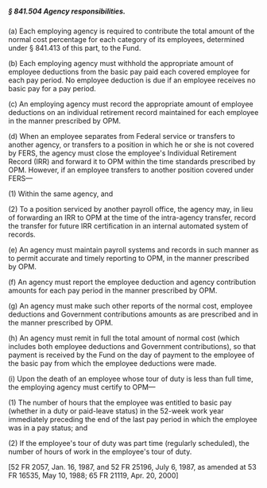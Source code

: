 ##### § 841.504 Agency responsibilities. #####

(a) Each employing agency is required to contribute the total amount of the normal cost percentage for each category of its employees, determined under § 841.413 of this part, to the Fund.

(b) Each employing agency must withhold the appropriate amount of employee deductions from the basic pay paid each covered employee for each pay period. No employee deduction is due if an employee receives no basic pay for a pay period.

(c) An employing agency must record the appropriate amount of employee deductions on an individual retirement record maintained for each employee in the manner prescribed by OPM.

(d) When an employee separates from Federal service or transfers to another agency, or transfers to a position in which he or she is not covered by FERS, the agency must close the employee's Individual Retirement Record (IRR) and forward it to OPM within the time standards prescribed by OPM. However, if an employee transfers to another position covered under FERS—

(1) Within the same agency, and

(2) To a position serviced by another payroll office, the agency may, in lieu of forwarding an IRR to OPM at the time of the intra-agency transfer, record the transfer for future IRR certification in an internal automated system of records.

(e) An agency must maintain payroll systems and records in such manner as to permit accurate and timely reporting to OPM, in the manner prescribed by OPM.

(f) An agency must report the employee deduction and agency contribution amounts for each pay period in the manner prescribed by OPM.

(g) An agency must make such other reports of the normal cost, employee deductions and Government contributions amounts as are prescribed and in the manner prescribed by OPM.

(h) An agency must remit in full the total amount of normal cost (which includes both employee deductions and Government contributions), so that payment is received by the Fund on the day of payment to the employee of the basic pay from which the employee deductions were made.

(i) Upon the death of an employee whose tour of duty is less than full time, the employing agency must certify to OPM—

(1) The number of hours that the employee was entitled to basic pay (whether in a duty or paid-leave status) in the 52-week work year immediately preceding the end of the last pay period in which the employee was in a pay status; and

(2) If the employee's tour of duty was part time (regularly scheduled), the number of hours of work in the employee's tour of duty.

[52 FR 2057, Jan. 16, 1987, and 52 FR 25196, July 6, 1987, as amended at 53 FR 16535, May 10, 1988; 65 FR 21119, Apr. 20, 2000]